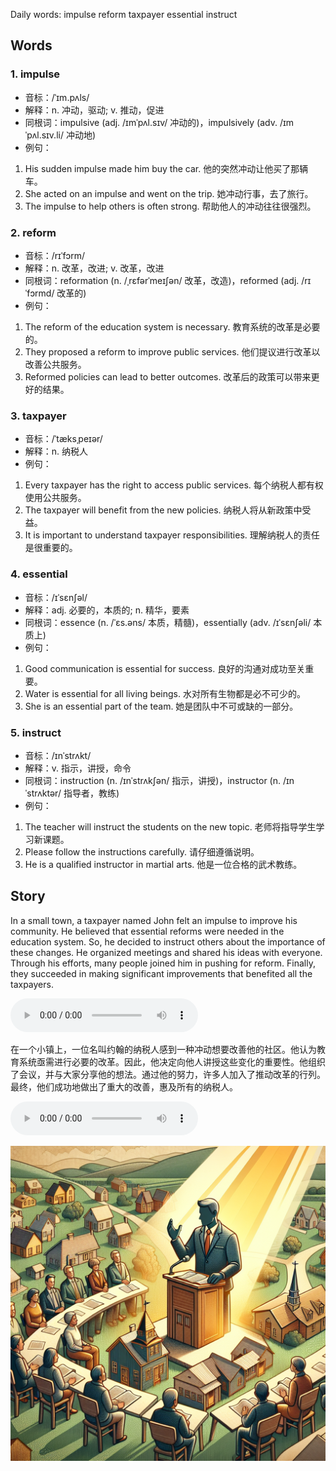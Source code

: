 Daily words: impulse reform taxpayer essential instruct

## Words
### 1. impulse
- 音标：/ˈɪm.pʌls/ <span style="cursor: pointer;" onclick="document.getElementById('audio-player-1').play()"><i class="fas fa-volume-up"></i></span>
<audio id="audio-player-1" src="audios/words/impulse.mp3" style="display:none;"></audio>
- 解释：n. 冲动，驱动; v. 推动，促进
- 同根词：impulsive (adj. /ɪmˈpʌl.sɪv/ 冲动的)，impulsively (adv. /ɪmˈpʌl.sɪv.li/ 冲动地)
- 例句：
1. His sudden impulse made him buy the car. 他的突然冲动让他买了那辆车。
2. She acted on an impulse and went on the trip. 她冲动行事，去了旅行。
3. The impulse to help others is often strong. 帮助他人的冲动往往很强烈。

### 2. reform
- 音标：/rɪˈfɔrm/ <span style="cursor: pointer;" onclick="document.getElementById('audio-player-2').play()"><i class="fas fa-volume-up"></i></span>
<audio id="audio-player-2" src="audios/words/reform.mp3" style="display:none;"></audio>
- 解释：n. 改革，改进; v. 改革，改进
- 同根词：reformation (n. /ˌrɛfərˈmeɪʃən/ 改革，改造)，reformed (adj. /rɪˈfɔrmd/ 改革的)
- 例句：
1. The reform of the education system is necessary. 教育系统的改革是必要的。
2. They proposed a reform to improve public services. 他们提议进行改革以改善公共服务。
3. Reformed policies can lead to better outcomes. 改革后的政策可以带来更好的结果。

### 3. taxpayer
- 音标：/ˈtæksˌpeɪər/ <span style="cursor: pointer;" onclick="document.getElementById('audio-player-3').play()"><i class="fas fa-volume-up"></i></span>
<audio id="audio-player-3" src="audios/words/taxpayer.mp3" style="display:none;"></audio>
- 解释：n. 纳税人
- 例句：
1. Every taxpayer has the right to access public services. 每个纳税人都有权使用公共服务。
2. The taxpayer will benefit from the new policies. 纳税人将从新政策中受益。
3. It is important to understand taxpayer responsibilities. 理解纳税人的责任是很重要的。

### 4. essential
- 音标：/ɪˈsɛnʃəl/ <span style="cursor: pointer;" onclick="document.getElementById('audio-player-4').play()"><i class="fas fa-volume-up"></i></span>
<audio id="audio-player-4" src="audios/words/essential.mp3" style="display:none;"></audio>
- 解释：adj. 必要的，本质的; n. 精华，要素
- 同根词：essence (n. /ˈɛs.əns/ 本质，精髓)，essentially (adv. /ɪˈsɛnʃəli/ 本质上)
- 例句：
1. Good communication is essential for success. 良好的沟通对成功至关重要。
2. Water is essential for all living beings. 水对所有生物都是必不可少的。
3. She is an essential part of the team. 她是团队中不可或缺的一部分。

### 5. instruct
- 音标：/ɪnˈstrʌkt/ <span style="cursor: pointer;" onclick="document.getElementById('audio-player-5').play()"><i class="fas fa-volume-up"></i></span>
<audio id="audio-player-5" src="audios/words/instruct.mp3" style="display:none;"></audio>
- 解释：v. 指示，讲授，命令
- 同根词：instruction (n. /ɪnˈstrʌkʃən/ 指示，讲授)，instructor (n. /ɪnˈstrʌktər/ 指导者，教练)
- 例句：
1. The teacher will instruct the students on the new topic. 老师将指导学生学习新课题。
2. Please follow the instructions carefully. 请仔细遵循说明。
3. He is a qualified instructor in martial arts. 他是一位合格的武术教练。

## Story
In a small town, a taxpayer named John felt an impulse to improve his community. He believed that essential reforms were needed in the education system. So, he decided to instruct others about the importance of these changes. He organized meetings and shared his ideas with everyone. Through his efforts, many people joined him in pushing for reform. Finally, they succeeded in making significant improvements that benefited all the taxpayers.

<audio controls>
  <source src="./audios/story/2024-09-07-english.mp3" type="audio/mpeg">
  你的浏览器不支持音频元素。
</audio>
  

在一个小镇上，一位名叫约翰的纳税人感到一种冲动想要改善他的社区。他认为教育系统亟需进行必要的改革。因此，他决定向他人讲授这些变化的重要性。他组织了会议，并与大家分享他的想法。通过他的努力，许多人加入了推动改革的行列。最终，他们成功地做出了重大的改善，惠及所有的纳税人。

<audio controls>
  <source src="./audios/story/2024-09-07-chinese.mp3" type="audio/mpeg">
  你的浏览器不支持音频元素。
</audio>
  

![story](./images/2024-09-07.png)

